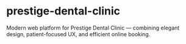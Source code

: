 # prestige-dental-clinic
Modern web platform for Prestige Dental Clinic — combining elegant design, patient-focused UX, and efficient online booking.
